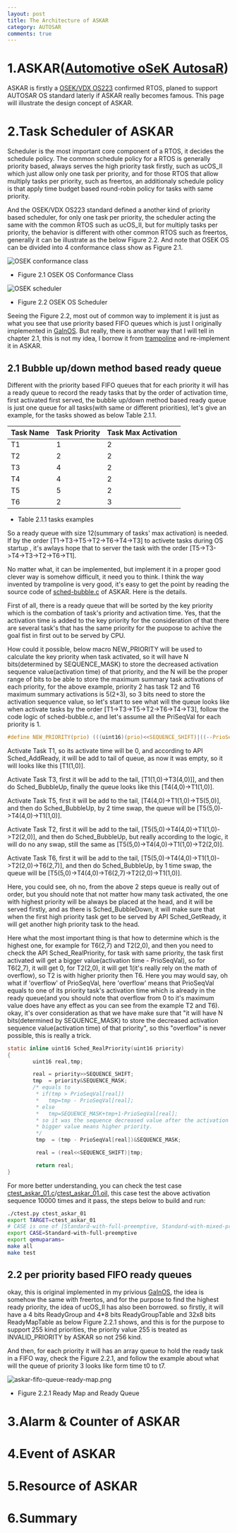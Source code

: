 ```yaml
---
layout: post
title: The Architecture of ASKAR
category: AUTOSAR
comments: true
---
```


# 1.ASKAR([Automotive oSeK AutosaR](https://github.com/parai/as/tree/master/com/as.infrastructure/system/kernel/askar)) 

ASKAR is firstly a [OSEK/VDX OS223](http://trampolinebin.rts-software.org/os223.pdf) confirmed RTOS, planed to support AUTOSAR OS standard laterly if ASKAR really becomes famous. This page will illustrate the design concept of ASKAR.

# 2.Task Scheduler of ASKAR

Scheduler is the most important core component of a RTOS, it decides the schedule policy. The common schedule policy for a RTOS is generally priority based, always serves the high priority task firstly, such as ucOS_II which just allow only one task per priority, and for those RTOS that allow multiply tasks per priority, such as freertos, an additionaly schedule policy is that apply time budget based round-robin policy for tasks with same priority.

And the OSEK/VDX OS223 standard defined a another kind of priority based scheduler, for only one task per priority, the scheduler acting the same with the common RTOS such as ucOS_II, but for multiply tasks per priority, the behavior is different with other common RTOS such as freertos, generally it can be illustrate as the below Figure 2.2. And note that OSEK OS can be divided into 4 conformance class show as Figure 2.1.

![OSEK conformance class](/as/images/rewoa/osek_os_cc_level.png)

* Figure 2.1 OSEK OS Conformance Class

![OSEK scheduler](/as/images/rewoa/osek_os_scheduler_fifo.png)

* Figure 2.2 OSEK OS Scheduler

Seeing the Figure 2.2, most out of common way to implement it is just as what you see that use priority based FIFO queues which is just I originally implemented in [GaInOS](https://github.com/parai/GaInOS). But really, there is another way that I will tell in chapter 2.1, this is not my idea, I borrow it from [trampoline](https://github.com/TrampolineRTOS/trampoline) and re-implement it in ASKAR.

## 2.1 Bubble up/down method based ready queue

Different with the priority based FIFO queues that for each priority it will has a ready queue to record the ready tasks that by the order of activation time, first activated first served, the bubble up/down method based ready queue is just one queue for all tasks(with same or different priorities), let's give an example, for the tasks showed as below Table 2.1.1.

<table>
  <thead>
    <tr>
      <th>Task Name</th>
      <th>Task Priority</th>
      <th>Task Max Activation</th>
    </tr>
  </thead>
  <tbody>
    <tr>
      <td>T1</td>
      <td>1</td>
      <td>2</td>
    </tr>
    <tr>
      <td>T2</td>
      <td>2</td>
      <td>2</td>
    </tr>
    <tr>
      <td>T3</td>
      <td>4</td>
      <td>2</td>
    </tr>
    <tr>
      <td>T4</td>
      <td>4</td>
      <td>2</td>
    </tr>
    <tr>
      <td>T5</td>
      <td>5</td>
      <td>2</td>
    </tr>
    <tr>
      <td>T6</td>
      <td>2</td>
      <td>3</td>
    </tr>
  </tbody>
</table>

* Table 2.1.1 tasks examples 

So a ready queue with size 12(summary of tasks' max activation) is needed. If by the order [T1->T3->T5->T2->T6->T4->T3] to activete tasks during OS startup , it's awlays hope that to server the task with the order [T5->T3->T4->T3->T2->T6->T1].

No matter what, it can be implemented, but implement it in a proper good clever way is somehow difficult, it need you to think. I think the way invented by trampoline is very good, it's easy to get the point by reading the source code of [sched-bubble.c](https://github.com/parai/as/blob/master/com/as.infrastructure/system/kernel/askar/kernel/sched-bubble.c) of ASKAR. Here is the details.

First of all, there is a ready queue that will be sorted by the key priority which is the combation of task's priority and activation time. Yes, that the activation time is added to the key priority for the consideration of that there are several task's that has the same priority for the puopose to achive the goal fist in first out to be served by CPU.

How could it possible, below macro NEW\_PRIORITY will be used to calculate the key priority when task activated, so it will have N bits(determined by SEQUENCE_MASK) to store the decreased activation sequence value(activation time) of that priority, and the N will be the proper range of bits to be able to store the maximum summary task activations of each priority, for the above example, priority 2 has task T2 and T6 maximum summary activations is 5(2+3), so 3 bits need to store the activation sequence value, so let's start to see what will the queue looks like when activate tasks by the order [T1->T3->T5->T2->T6->T4->T3], follow the code logic of sched-bubble.c, and let's assume all the PriSeqVal for each priority is 1.

```c
#define NEW_PRIORITY(prio) (((uint16)(prio)<<SEQUENCE_SHIFT)|((--PrioSeqVal[prio])&SEQUENCE_MASK))
```

Activate Task T1, so its activate time will be 0, and according to API Sched\_AddReady, it will be add to tail of queue, as now it was empty, so it will looks like this [T1(1,0)].

Activate Task T3, first it will be add to the tail, [T1(1,0)->T3(4,0)]], and then do Sched\_BubbleUp, finally the queue looks like this [T4(4,0)->T1(1,0)].

Activate Task T5, first it will be add to the tail, [T4(4,0)->T1(1,0)->T5(5,0)], and then do Sched\_BubbleUp, by 2 time swap, the queue will be [T5(5,0)->T4(4,0)->T1(1,0)].

Activate Task T2, first it will be add to the tail, [T5(5,0)->T4(4,0)->T1(1,0)->T2(2,0)], and then do Sched\_BubbleUp, but really according to the logic, it will do no any swap, still the same as [T5(5,0)->T4(4,0)->T1(1,0)->T2(2,0)].

Activate Task T6, first it will be add to the tail, [T5(5,0)->T4(4,0)->T1(1,0)->T2(2,0)->T6(2,7)], and then do Sched\_BubbleUp, by 1 time swap, the queue will be [T5(5,0)->T4(4,0)->T6(2,7)->T2(2,0)->T1(1,0)].

Here, you could see, oh no, from the above 2 steps queue is really out of order, but you should note that not matter how many task activated, the one with highest priority will be always be placed at the head, and it will be served firstly, and as there is Sched\_BubbleDown, it will make sure that when the first high priority task get to be served by API Sched\_GetReady, it will get another high priority task to the head.

Here what the most important thing is that how to determine which is the highest one, for example for T6(2,7) and T2(2,0), and then you need to check the API Sched\_RealPriority, for task with same priority, the task first activated will get a bigger value(activation time - PrioSeqVal), so for T6(2,7), it will get 0, for T2(2,0), it will get 1(it's really rely on the math of overflow), so T2 is with higher priority then T6. Here you may would say, oh what if 'overflow' of PrioSeqVal, here 'overflow' means that PrioSeqVal equals to one of its priority task's activation time which is already in the ready queue(and you should note that overflow from 0 to it's maximum value does have any effect as you can see from the example T2 and T6). okay, it's over consideration as that we have make sure that "it will have N bits(determined by SEQUENCE_MASK) to store the decreased activation sequence value(activation time) of that priority", so this "overflow" is never possible, this is really a trick.

```c
static inline uint16 Sched_RealPriority(uint16 priority)
{
		uint16 real,tmp;

		real = priority>>SEQUENCE_SHIFT;
		tmp  = priority&SEQUENCE_MASK;
		/* equals to
		 * if(tmp > PrioSeqVal[real])
		 *   tmp=tmp - PrioSeqVal[real];
		 * else
		 *   tmp=SEQUENCE_MASK+tmp+1-PrioSeqVal[real];
		 * so it was the sequence decreased value after the activation of <real>,
		 * bigger value means higher priority.
		 */
		 tmp  = (tmp - PrioSeqVal[real])&SEQUENCE_MASK;

		 real = (real<<SEQUENCE_SHIFT)|tmp;

		 return real;
}
```

For more better understanding, you can check the test case [ctest\_askar\_01.c](https://github.com/parai/as/blob/master/com/as.infrastructure/system/kernel/freeosek/tst/ctest/src/ctest_askar_01.c)/[ctest\_askar\_01.oil](https://github.com/parai/as/blob/master/com/as.infrastructure/system/kernel/freeosek/tst/ctest/etc/ctest_askar_01.oil), this case test the above activation sequence 10000 times and it pass, the steps below to build and run:

```sh
./ctest.py ctest_askar_01
export TARGET=ctest_askar_01
# CASE is one of [Standard-with-full-preemptive, Standard-with-mixed-preemptive, Extended-with-full-preemptive, Extended-with-mixed-preemptive]
export CASE=Standard-with-full-preemptive
export qemuparams=
make all
make test
```

## 2.2 per priority based FIFO ready queues

okay, this is original implemented in my privious [GaInOS](https://github.com/parai/GaInOS), the idea is somehow the same with freertos, and for the purpose to find the highest ready priority, the idea of ucOS_II has also been borrowed. so firstly, it will have a 4 bits ReadyGroup and 4*8 bits ReadyGroupTable and 32x8 bits ReadyMapTable as below Figure 2.2.1 shows, and this is for the purpose to support 255 kind priorities, the priority value 255 is treated as INVALID\_PRIORITY by ASKAR so not 256 kind.

And then, for each priority it will has an array queue to hold the ready task in a FIFO way, check the Figure 2.2.1, and follow the example about what will the queue of priority 3 looks like form time t0 to t7.

![askar-fifo-queue-ready-map.png](/as/images/rewoa/askar-fifo-queue-ready-map.png)

* Figure 2.2.1 Ready Map and Ready Queue



# 3.Alarm & Counter of ASKAR

# 4.Event of ASKAR

# 5.Resource of ASKAR

# 6.Summary
